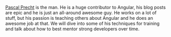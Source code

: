 [Pascal Precht](https://twitter.com/PascalPrecht) is the man. He is a huge contributor to Angular, his blog posts are epic and he is just an 
all-around awesome guy. He works on a lot of stuff, but his passion is teaching others about 
Angular and he does an awesome job at that. We will dive into some of his techniques for training 
and talk about how to best mentor strong developers over time.﻿